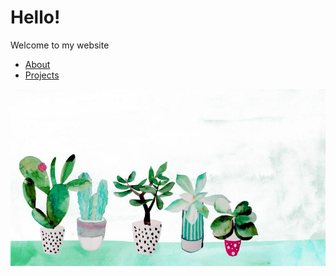 # Hello!
Welcome to my website

- [About](./about)
- [Projects](./projects)

![Banner](./assets/images/cactus.jpeg)
